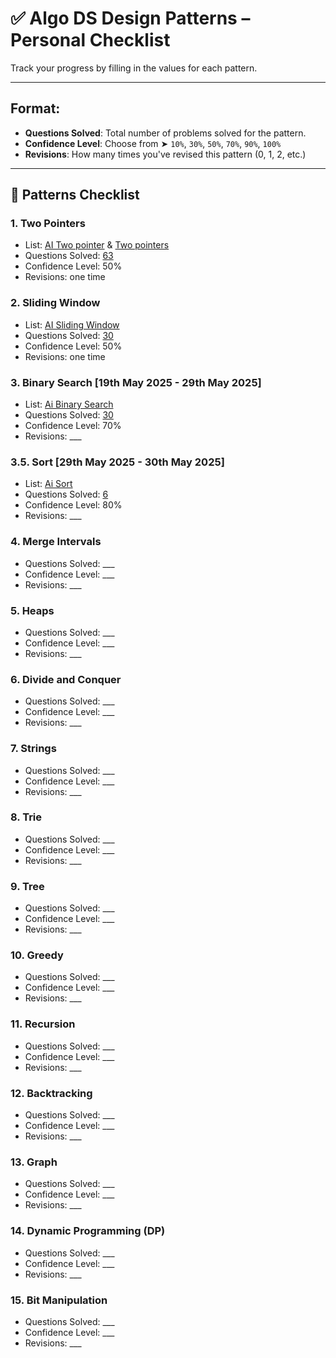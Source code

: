 # ✅ Algo DS Design Patterns – Personal Checklist

Track your progress by filling in the values for each pattern.

---

## Format:
- **Questions Solved**: Total number of problems solved for the pattern.
- **Confidence Level**: Choose from ➤ `10%`, `30%`, `50%`, `70%`, `90%`, `100%`
- **Revisions**: How many times you've revised this pattern (0, 1, 2, etc.)

---

## 🧠 Patterns Checklist

### 1. Two Pointers
- List: [AI Two pointer](https://leetcode.com/problem-list/2kjh1mej/) & [Two pointers](https://leetcode.com/problem-list/26ksgcmh/)
- Questions Solved: [63](https://leetcode.com/problem-list/2khuzio2/)
- Confidence Level: 50%
- Revisions: one time

### 2. Sliding Window
- List: [AI Sliding Window](https://leetcode.com/problem-list/2kb1b49r/)
- Questions Solved: [30](https://leetcode.com/problem-list/24asd74t/)
- Confidence Level: 50%
- Revisions: one time

### 3. Binary Search [19th May 2025 - 29th May 2025]
- List: [Ai Binary Search](https://leetcode.com/problem-list/2kjlt6z5/)
- Questions Solved: [30](https://leetcode.com/problem-list/2jarkv5m/)
- Confidence Level: 70%
- Revisions: ___

### 3.5. Sort [29th May 2025 - 30th May 2025]
- List: [Ai Sort](https://leetcode.com/problem-list/2kjlt6z5/)
- Questions Solved: [6](https://leetcode.com/problem-list/2jarkv5m/)
- Confidence Level: 80%
- Revisions: ___

### 4. Merge Intervals
- Questions Solved: ___
- Confidence Level: ___
- Revisions: ___

### 5. Heaps
- Questions Solved: ___
- Confidence Level: ___
- Revisions: ___

### 6. Divide and Conquer
- Questions Solved: ___
- Confidence Level: ___
- Revisions: ___

### 7. Strings
- Questions Solved: ___
- Confidence Level: ___
- Revisions: ___

### 8. Trie
- Questions Solved: ___
- Confidence Level: ___
- Revisions: ___

### 9. Tree
- Questions Solved: ___
- Confidence Level: ___
- Revisions: ___

### 10. Greedy
- Questions Solved: ___
- Confidence Level: ___
- Revisions: ___

### 11. Recursion
- Questions Solved: ___
- Confidence Level: ___
- Revisions: ___

### 12. Backtracking
- Questions Solved: ___
- Confidence Level: ___
- Revisions: ___

### 13. Graph
- Questions Solved: ___
- Confidence Level: ___
- Revisions: ___

### 14. Dynamic Programming (DP)
- Questions Solved: ___
- Confidence Level: ___
- Revisions: ___

### 15. Bit Manipulation
- Questions Solved: ___
- Confidence Level: ___
- Revisions: ___  
